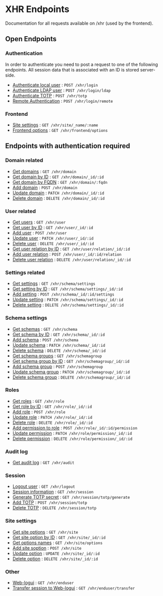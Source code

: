 # XHR Endpoints

Documentation for all requests available on /xhr (used by the frontend).

## Open Endpoints

### Authentication

In order to authenticate you need to post a request to one of the following endpoints.
All session data that is associated with an ID is stored server-side.

- [Authenticate local user](/docs/xhr/authentication.md#authlocal) : `POST /xhr/login`
- [Authenticate LDAP user](/docs/xhr/authentication.md#authldap) : `POST /xhr/login/ldap`
- [Authenticate TOTP](/docs/xhr/authentication.md#authtotp) : `POST /xhr/totp`
- [Remote Authentication](/docs/xhr/authentication.md#authremote) : `POST /xhr/login/remote`

### Frontend

- [Site settings](/docs/xhr/frontend.md#sitesetting) : `GET /xhr/site/_name/:name`
- [Frontend options](/docs/xhr/frontend.md#options) : `GET /xhr/frontend/options`

## Endpoints with authentication required

### Domain related

- [Get domains](/docs/xhr/domain.md#getdomains) : `GET /xhr/domain`
- [Get domain by ID](/docs/xhr/domain.md#getdomainbyid) : `GET /xhr/domain/_id/:id`
- [Get domain by FQDN](/docs/xhr/domain.md#getdomainbyfqdn) : `GET /xhr/domain/:fqdn`
- [Add domain](/docs/xhr/domain.md#adddomain) : `POST /xhr/domain`
- [Update domain](/docs/xhr/domain.md#updatedomain) : `PATCH /xhr/domain/_id/:id`
- [Delete domain](/docs/xhr/domain.md#deletedomain) : `DELETE /xhr/domain/_id/:id`

### User related

- [Get users](/docs/xhr/user.md#getusers) : `GET /xhr/user`
- [Get user by ID](/docs/xhr/user.md#getuserbyid) : `GET /xhr/user/_id/:id`
- [Add user](/docs/xhr/user.md#adduser) : `POST /xhr/user`
- [Update user](/docs/xhr/user.md#updateuser) : `PATCH /xhr/user/_id/:id`
- [Delete user](/docs/xhr/user.md#deleteuser) : `DELETE /xhr/user/_id/:id`
- [Get user relation by ID](/docs/xhr/user.md#getrelation) : `GET /xhr/user/relation/_id/:id`
- [Add user relation](/docs/xhr/user.md#addrelation) : `POST /xhr/user/_id/:id/relation`
- [Delete user relation](/docs/xhr/user.md#deleterelation) : `DELETE /xhr/user/relation/_id/:id`

### Settings related

- [Get settings](/docs/xhr/settings.md#getsettings) : `GET /xhr/schema/settings`
- [Get setting by ID](/docs/xhr/settings.md#getsettingbyid) : `GET /xhr/schema/settings/_id/:id`
- [Add setting](/docs/xhr/settings.md#addsetting) : `POST /xhr/schema/_id/:id/settings`
- [Update setting](/docs/xhr/settings.md#updatesetting) : `PATCH /xhr/schema/settings/_id/:id`
- [Delete setting](/docs/xhr/settings.md#deletesetting) : `DELETE /xhr/schema/settings/_id/:id`

### Schema settings

- [Get schemas](/docs/xhr/schema.md#getschemas) : `GET /xhr/schema`
- [Get schema by ID](/docs/xhr/schema.md#getschemabyid) : `GET /xhr/schema/_id/:id`
- [Add schema](/docs/xhr/schema.md#addschema) : `POST /xhr/schema`
- [Update schema](/docs/xhr/schema.md#updateschema) : `PATCH /xhr/schema/_id/:id`
- [Delete schema](/docs/xhr/schema.md#deleteschema) : `DELETE /xhr/schema/_id/:id`
- [Get schema groups](/docs/xhr/schema.md#getgroups) : `GET /xhr/schemagroup`
- [Get schema group by ID](/docs/xhr/schema.md#getgroupbyid) : `GET /xhr/schemagroup/_id/:id`
- [Add schema group](/docs/xhr/schema.md#addgroup) : `POST /xhr/schemagroup`
- [Update schema group](/docs/xhr/schema.md#updategroup) : `PATCH /xhr/schemagroup/_id/:id`
- [Delete schema group](/docs/xhr/schema.md#deletegroup) : `DELETE /xhr/schemagroup/_id/:id`

### Roles

- [Get roles](/docs/xhr/role.md#getroles) : `GET /xhr/role`
- [Get role by ID](/docs/xhr/role.md#getrolebyid) : `GET /xhr/role/_id/:id`
- [Add role](/docs/xhr/role.md#addrole) : `POST /xhr/role`
- [Update role](/docs/xhr/role.md#updaterole) : `PATCH /xhr/role/_id/:id`
- [Delete role](/docs/xhr/role.md#deleterole) : `DELETE /xhr/role/_id/:id`
- [Add permission to role](/docs/xhr/role.md#addpermission) : `POST /xhr/role/_id/:id/permission`
- [Update permission](/docs/xhr/role.md#updatepermission) : `PATCH /xhr/role/permission/_id/:id`
- [Delete permission](/docs/xhr/role.md#deletepermission) : `DELETE /xhr/role/permission/_id/:id`

### Audit log

- [Get audit log](/docs/xhr/audit.md#getaudit) : `GET /xhr/audit`

### Session

- [Logout user](/docs/xhr/session.md#logout) : `GET /xhr/logout`
- [Session information](/docs/xhr/session.md#info) : `GET /xhr/session`
- [Generate TOTP secret](/docs/xhr/session.md#generatetotp) : `GET /xhr/session/totp/generate`
- [Add TOTP](/docs/xhr/session.md#addtotp) : `POST /xhr/session/totp`
- [Delete TOTP](/docs/xhr/session.md#deletetotp) : `DELETE /xhr/session/totp`

### Site settings

- [Get site options](/docs/xhr/site.md#getsiteoptions) : `GET /xhr/site`
- [Get site option by ID](/docs/xhr/site.md#getoptionbyid) : `GET /xhr/site/_id/:id`
- [Get options names](/docs/xhr/site.md#getoptions) : `GET /xhr/site/options`
- [Add site soption](/docs/xhr/site.md#addoption) : `POST /xhr/site`
- [Update option](/docs/xhr/site.md#updateoption) : `UPDATE /xhr/site/_id/:id`
- [Delete option](/docs/xhr/site.md#deleteoption) : `DELETE /xhr/site/_id/:id`

### Other

- [Web-logui](/docs/xhr/integrations.md#weblogui) : `GET /xhr/enduser`
- [Transfer session to Web-logui](/docs/xhr/integrations.md#webloguitransfer) : `GET /xhr/enduser/transfer`
